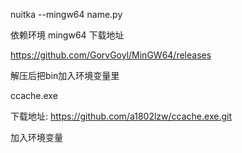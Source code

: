 nuitka --mingw64 name.py

依赖环境
mingw64 下载地址

https://github.com/GorvGoyl/MinGW64/releases

解压后把bin加入环境变量里

ccache.exe

下载地址: https://github.com/a1802lzw/ccache.exe.git

加入环境变量

